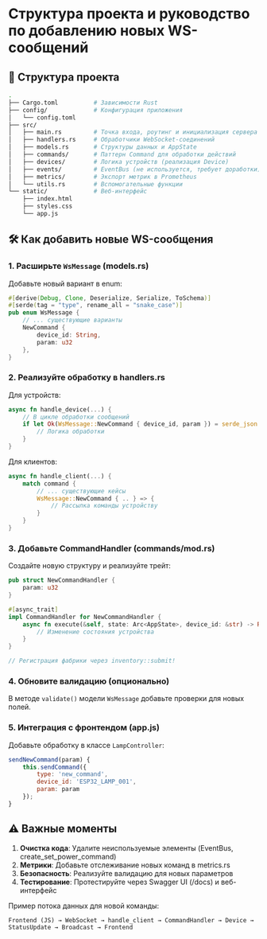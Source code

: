 # Структура проекта и руководство по добавлению новых WS-сообщений

## 📁 Структура проекта
```bash
.
├── Cargo.toml          # Зависимости Rust
├── config/             # Конфигурация приложения
│   └── config.toml
├── src/
│   ├── main.rs         # Точка входа, роутинг и инициализация сервера
│   ├── handlers.rs     # Обработчики WebSocket-соединений
│   ├── models.rs       # Структуры данных и AppState
│   ├── commands/       # Паттерн Command для обработки действий
│   ├── devices/        # Логика устройств (реализация Device)
│   ├── events/         # EventBus (не используется, требует доработки)
│   ├── metrics/        # Экспорт метрик в Prometheus
│   └── utils.rs        # Вспомогательные функции
└── static/             # Веб-интерфейс
    ├── index.html
    ├── styles.css
    └── app.js
```

## 🛠️ Как добавить новые WS-сообщения

### 1. Расширьте `WsMessage` (models.rs)
Добавьте новый вариант в enum:
```rust
#[derive(Debug, Clone, Deserialize, Serialize, ToSchema)]
#[serde(tag = "type", rename_all = "snake_case")]
pub enum WsMessage {
    // ... существующие варианты
    NewCommand { 
        device_id: String,
        param: u32 
    },
}
```

### 2. Реализуйте обработку в handlers.rs
Для устройств:
```rust
async fn handle_device(...) {
    // В цикле обработки сообщений
    if let Ok(WsMessage::NewCommand { device_id, param }) = serde_json::from_str(text) {
        // Логика обработки
    }
}
```

Для клиентов:
```rust
async fn handle_client(...) {
    match command {
        // ... существующие кейсы
        WsMessage::NewCommand { .. } => {
            // Рассылка команды устройству
        }
    }
}
```

### 3. Добавьте CommandHandler (commands/mod.rs)
Создайте новую структуру и реализуйте трейт:
```rust
pub struct NewCommandHandler {
    param: u32
}

#[async_trait]
impl CommandHandler for NewCommandHandler {
    async fn execute(&self, state: Arc<AppState>, device_id: &str) -> Result<(), AppError> {
        // Изменение состояния устройства
    }
}

// Регистрация фабрики через inventory::submit!
```

### 4. Обновите валидацию (опционально)
В методе `validate()` модели `WsMessage` добавьте проверки для новых полей.

### 5. Интеграция с фронтендом (app.js)
Добавьте обработку в классе `LampController`:
```js
sendNewCommand(param) {
    this.sendCommand({
        type: 'new_command',
        device_id: 'ESP32_LAMP_001',
        param: param
    });
}
```

## ⚠️ Важные моменты
1. **Очистка кода**: Удалите неиспользуемые элементы (EventBus, create_set_power_command)
2. **Метрики**: Добавьте отслеживание новых команд в metrics.rs
3. **Безопасность**: Реализуйте валидацию для новых параметров
4. **Тестирование**: Протестируйте через Swagger UI (/docs) и веб-интерфейс

Пример потока данных для новой команды:
```
Frontend (JS) → WebSocket → handle_client → CommandHandler → Device → StatusUpdate → Broadcast → Frontend
```